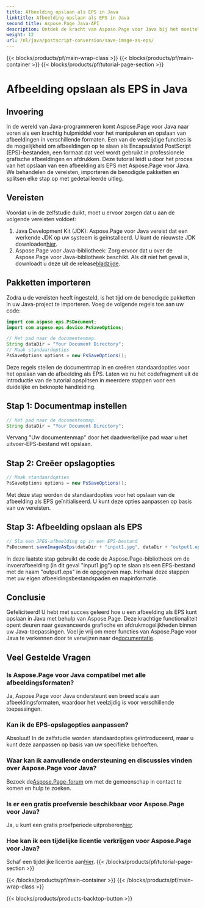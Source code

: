 ```yaml
---
title: Afbeelding opslaan als EPS in Java
linktitle: Afbeelding opslaan als EPS in Java
second_title: Aspose.Page Java-API
description: Ontdek de kracht van Aspose.Page voor Java bij het moeiteloos opslaan van afbeeldingen als EPS. Vergroot uw grafische en printmogelijkheden met deze veelzijdige Java-bibliotheek.
weight: 12
url: /nl/java/postscript-conversion/save-image-as-eps/
---
```


{{< blocks/products/pf/main-wrap-class >}}
{{< blocks/products/pf/main-container >}}
{{< blocks/products/pf/tutorial-page-section >}}

# Afbeelding opslaan als EPS in Java

## Invoering
In de wereld van Java-programmeren komt Aspose.Page voor Java naar voren als een krachtig hulpmiddel voor het manipuleren en opslaan van afbeeldingen in verschillende formaten. Een van de veelzijdige functies is de mogelijkheid om afbeeldingen op te slaan als Encapsulated PostScript (EPS)-bestanden, een formaat dat veel wordt gebruikt in professionele grafische afbeeldingen en afdrukken.
Deze tutorial leidt u door het proces van het opslaan van een afbeelding als EPS met Aspose.Page voor Java. We behandelen de vereisten, importeren de benodigde pakketten en splitsen elke stap op met gedetailleerde uitleg.
## Vereisten
Voordat u in de zelfstudie duikt, moet u ervoor zorgen dat u aan de volgende vereisten voldoet:
1.  Java Development Kit (JDK): Aspose.Page voor Java vereist dat een werkende JDK op uw systeem is geïnstalleerd. U kunt de nieuwste JDK downloaden[hier](https://www.oracle.com/java/technologies/javase-downloads.html).
2.  Aspose.Page voor Java-bibliotheek: Zorg ervoor dat u over de Aspose.Page voor Java-bibliotheek beschikt. Als dit niet het geval is, downloadt u deze uit de release[bladzijde](https://releases.aspose.com/page/java/).
## Pakketten importeren
Zodra u de vereisten heeft ingesteld, is het tijd om de benodigde pakketten in uw Java-project te importeren. Voeg de volgende regels toe aan uw code:
```java
import com.aspose.eps.PsDocument;
import com.aspose.eps.device.PsSaveOptions;

// Het pad naar de documentenmap.
String dataDir = "Your Document Directory";
// Maak standaardopties
PsSaveOptions options = new PsSaveOptions();
```
Deze regels stellen de documentmap in en creëren standaardopties voor het opslaan van de afbeelding als EPS.
Laten we nu het codefragment uit de introductie van de tutorial opsplitsen in meerdere stappen voor een duidelijke en beknopte handleiding.
## Stap 1: Documentmap instellen
```java
// Het pad naar de documentenmap.
String dataDir = "Your Document Directory";
```
Vervang "Uw documentenmap" door het daadwerkelijke pad waar u het uitvoer-EPS-bestand wilt opslaan.
## Stap 2: Creëer opslagopties
```java
// Maak standaardopties
PsSaveOptions options = new PsSaveOptions();
```
Met deze stap worden de standaardopties voor het opslaan van de afbeelding als EPS geïnitialiseerd. U kunt deze opties aanpassen op basis van uw vereisten.
## Stap 3: Afbeelding opslaan als EPS
```java
// Sla een JPEG-afbeelding op in een EPS-bestand
PsDocument.saveImageAsEps(dataDir + "input1.jpg", dataDir + "output1.eps", options);
```
In deze laatste stap gebruikt de code de Aspose.Page-bibliotheek om de invoerafbeelding (in dit geval "input1.jpg") op te slaan als een EPS-bestand met de naam "output1.eps" in de opgegeven map.
Herhaal deze stappen met uw eigen afbeeldingsbestandspaden en mapinformatie.
## Conclusie
Gefeliciteerd! U hebt met succes geleerd hoe u een afbeelding als EPS kunt opslaan in Java met behulp van Aspose.Page. Deze krachtige functionaliteit opent deuren naar geavanceerde grafische en afdrukmogelijkheden binnen uw Java-toepassingen.
 Voel je vrij om meer functies van Aspose.Page voor Java te verkennen door te verwijzen naar de[documentatie](https://reference.aspose.com/page/java/).
## Veel Gestelde Vragen
### Is Aspose.Page voor Java compatibel met alle afbeeldingsformaten?
Ja, Aspose.Page voor Java ondersteunt een breed scala aan afbeeldingsformaten, waardoor het veelzijdig is voor verschillende toepassingen.
### Kan ik de EPS-opslagopties aanpassen?
Absoluut! In de zelfstudie worden standaardopties geïntroduceerd, maar u kunt deze aanpassen op basis van uw specifieke behoeften.
### Waar kan ik aanvullende ondersteuning en discussies vinden over Aspose.Page voor Java?
 Bezoek de[Aspose.Page-forum](https://forum.aspose.com/c/page/39) om met de gemeenschap in contact te komen en hulp te zoeken.
### Is er een gratis proefversie beschikbaar voor Aspose.Page voor Java?
 Ja, u kunt een gratis proefperiode uitproberen[hier](https://releases.aspose.com/).
### Hoe kan ik een tijdelijke licentie verkrijgen voor Aspose.Page voor Java?
 Schaf een tijdelijke licentie aan[hier](https://purchase.aspose.com/temporary-license/).
{{< /blocks/products/pf/tutorial-page-section >}}

{{< /blocks/products/pf/main-container >}}
{{< /blocks/products/pf/main-wrap-class >}}

{{< blocks/products/products-backtop-button >}}
